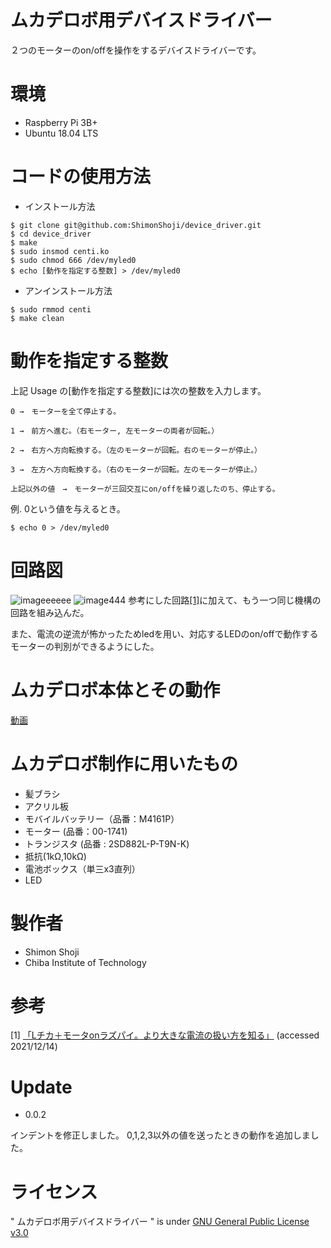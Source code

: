 # ムカデロボ用デバイスドライバー

２つのモーターのon/offを操作をするデバイスドライバーです。


# 環境

* Raspberry Pi 3B+
* Ubuntu 18.04 LTS


# コードの使用方法

* インストール方法

```
$ git clone git@github.com:ShimonShoji/device_driver.git
$ cd device_driver
$ make
$ sudo insmod centi.ko
$ sudo chmod 666 /dev/myled0
$ echo [動作を指定する整数] > /dev/myled0
```

* アンインストール方法
```
$ sudo rmmod centi
$ make clean
```

# 動作を指定する整数

上記 Usage の[動作を指定する整数]には次の整数を入力します。
```
0 →　モーターを全て停止する。

1 →　前方へ進む。（右モーター, 左モーターの両者が回転。）

2 →　右方へ方向転換する。（左のモーターが回転。右のモーターが停止。）

3 →　左方へ方向転換する。（右のモーターが回転。左のモーターが停止。）

上記以外の値　→　モーターが三回交互にon/offを繰り返したのち、停止する。
```

例. 0という値を与えるとき。
```
$ echo 0 > /dev/myled0
```

# 回路図
![imageeeeee](https://user-images.githubusercontent.com/92902614/146540521-f41a8b3a-033a-4305-ada7-3c104bcfb438.jpeg)
![image444](https://user-images.githubusercontent.com/92902614/146210025-520e54f3-fea3-46bc-ab7c-86ba330e26cf.jpeg)
参考にした回路[[1]](https://github.com/ShimonShoji/device_driver/blob/main/README.md#%E5%8F%82%E8%80%83)に加えて、もう一つ同じ機構の回路を組み込んだ。

また、電流の逆流が怖かったためledを用い、対応するLEDのon/offで動作するモーターの判別ができるようにした。

# ムカデロボ本体とその動作
[動画](https://youtu.be/00aMZ1T5Yws)


# ムカデロボ制作に用いたもの
* 髪ブラシ
* アクリル板
* モバイルバッテリー（品番：M4161P）
* モーター (品番：00-1741)
* トランジスタ (品番 : 2SD882L-P-T9N-K)
* 抵抗(1kΩ,10kΩ)
* 電池ボックス（単三x3直列）
* LED

# 製作者

* Shimon Shoji
* Chiba Institute of Technology

# 参考　
[1] 
[「Lチカ＋モータonラズパイ。より大きな電流の扱い方を知る」](https://deviceplus.jp/hobby/raspberrypi_i02/)
(accessed 2021/12/14)

# Update
* 0.0.2

インデントを修正しました。
0,1,2,3以外の値を送ったときの動作を追加しました。

# ライセンス
" ムカデロボ用デバイスドライバー " is under [GNU General Public License v3.0](https://github.com/ShimonShoji/device_driver/blob/main/COPYING)
